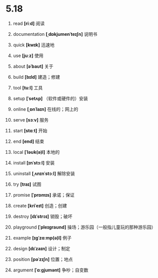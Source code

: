 # 5.18

1. read **[riːd]** 阅读

2. documentation **[ˌdɒkjumenˈteɪʃn]** 说明书

3. quick **[kwɪk]** 迅速地

4. use **[juːz]** 使用

5. about **[əˈbaʊt]** 关于

6. build **[bɪld]** 建造；修建

7. tool **[tuːl]** 工具

8. setup **[ˈsetʌp]** （软件或硬件的）安装

9. online **[ˌɒnˈlaɪn]** 在线的；网上的

10. serve **[sɜːv]** 服务

11. start **[stɑːt]** 开始

12. end **[end]** 结束

13. local **[ˈləʊk(ə)l]** 本地的

14. install **[ɪnˈstɔːl]** 安装

15. uninstall **[ˌʌnɪnˈstɔːl]** 解除安装

16. try **[traɪ]** 试图

17. promise **[ˈprɒmɪs]** 承诺；保证

18. create **[kriˈeɪt]** 创造；创建

19. destroy **[dɪˈstrɔɪ]** 销毁；破坏

20. playground **[ˈpleɪɡraʊnd]** 操场；游乐园（一般指儿童玩的那种游乐园）

21. example **[ɪɡˈzɑːmp(ə)l]** 例子

22. design **[dɪˈzaɪn]** 设计；制定

23. position **[pəˈzɪʃn]** 位置；地点

24. argument **[ˈɑːɡjumənt]** 争吵；自变数
